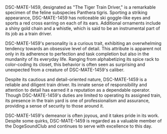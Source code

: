 DSC-MATE-1459, designated as "The Tiger Train Driver," is a remarkable specimen of the feline subspecies Panthera tigris. Sporting a striking appearance, DSC-MATE-1459 has noticeable ski goggle-like eyes and sports a red cross earring on each of its ears. Additional ornaments include a shiny gold chain and a whistle, which is said to be an instrumental part of its job as a train driver.

DSC-MATE-1459's personality is a curious trait, exhibiting an overwhelming tendency towards an obsessive level of detail. This attribute is apparent not only in its adherence to perfection and task completion but also in the mundanity of its everyday life. Ranging from alphabetizing its spice rack to color-coding its closet, this behavior is often seen as surprising and unexpected from a creature of DSC-MATE-1459's caliber.

Despite its cautious and detail-oriented nature, DSC-MATE-1459 is a reliable and diligent train driver. Its innate sense of responsibility and attention to detail has earned it a reputation as a dependable operator. Though DSC-MATE-1459's duties are limited to operating its assigned train, its presence in the train yard is one of professionalism and assurance, providing a sense of security to those around it.

DSC-MATE-1459's demeanor is often joyous, and it takes pride in its work. Despite some quirks, DSC-MATE-1459 is regarded as a valuable member of the DogeSoundClub and continues to serve with excellence to this day.